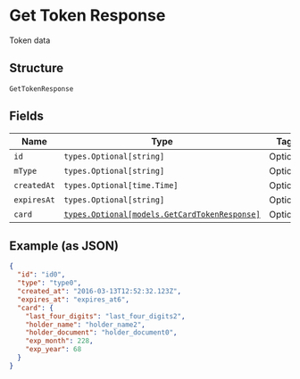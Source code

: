 
# Get Token Response

Token data

## Structure

`GetTokenResponse`

## Fields

| Name | Type | Tags | Description |
|  --- | --- | --- | --- |
| `id` | `types.Optional[string]` | Optional | - |
| `mType` | `types.Optional[string]` | Optional | - |
| `createdAt` | `types.Optional[time.Time]` | Optional | - |
| `expiresAt` | `types.Optional[string]` | Optional | - |
| `card` | [`types.Optional[models.GetCardTokenResponse]`](../../doc/models/get-card-token-response.md) | Optional | - |

## Example (as JSON)

```json
{
  "id": "id0",
  "type": "type0",
  "created_at": "2016-03-13T12:52:32.123Z",
  "expires_at": "expires_at6",
  "card": {
    "last_four_digits": "last_four_digits2",
    "holder_name": "holder_name2",
    "holder_document": "holder_document0",
    "exp_month": 228,
    "exp_year": 68
  }
}
```

